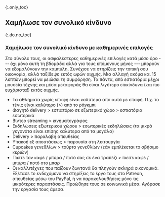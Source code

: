 {:.only_toc} 
## Χαμήλωσε τον συνολικό κίνδυνο

{:.do.no_toc} 
### Χαμήλωσε τον συνολικό κίνδυνο με καθημερινές επιλογές 

Στο σύνολο τους, οι ασφαλέστερες καθημερινές επιλογές κατά μέσο όρο --- όχι μόνο αυτή τη βδομάδα αλλά για τους επόμενους μήνες --- μπορούν να εξομαλύνουν την καμπύλη. Συνέχισε να στηρίζεις την τοπική σου οικονομία, αλλά ταξίδεψε εκτός ωρών αιχμής. Μια αλλαγή ακόμα και 15 λεπτών μπορεί να μειώσει τη συμφόρηση. Τα πάντα, από εστιατόρια μέχρι μουσεία τέχνης και μέσα μεταφοράς θα είναι λιγότερο επικίνδυνα (και πιο ευχάριστα!) εκτός αιχμής.

 - Τα αθλήματα χωρίς επαφή είναι καλύτερα από αυτά με επαφή. Π.χ. το τένις είναι καλύτερο (\>) από το ράγκμπι 
 - Φαγητό delivery \> εστιατόριο σε εξωτερικό χώρο \> εστιατόρια εσωτερικά 
 - Βίντεο streaming \> κινηματογράφος 
 - Εκδηλώσεις εξωτερικού χώρου \> εσωτερικές εκδηλώσεις (τα μικρά γεγονότα είναι επίσης καλύτερα από τα μεγάλα) 
 - Delivery \> παραλαβή απευθείας 
 - Υπακοή εξ αποστάσεως \> παρουσία στη λειτουργία 
 - Cupcakes γενεθλίων \> τούρτα γενεθλίων (εάν εμπλέκεται το σβήσιμο κεριών) 
 - Πιείτε τον καφέ / μπύρα / ποτό σας σε ένα τραπέζι \> πιείτε καφέ / μπύρα / ποτό στο μπαρ
 - Οι καλλιτέχνες που παίζουν ζωντανά θα πληγούν σκληρά οικονομικά. Εξέτασε το ενδεχόμενο να στηρίξεις το έργο τους στο Patreon, απευθείας μέσω του PayPal, ή να παρακολουθήσεις μόνο τις μικρότερες παραστάσεις. Προώθησε τους σε κοινωνικά μέσα. Αγόρασε την εργασία τους άμεσα. 
